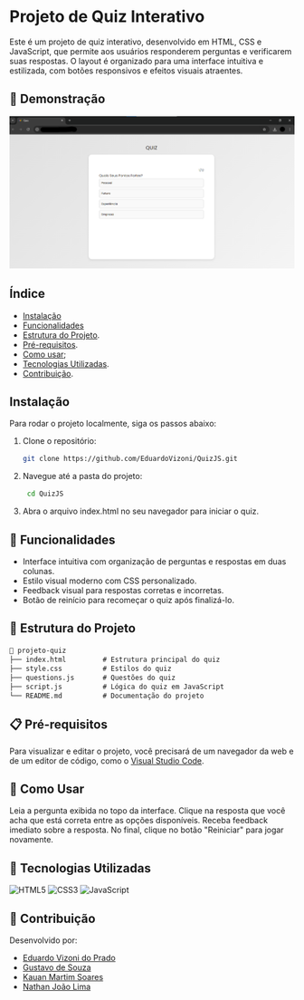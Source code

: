 # Projeto de Quiz Interativo

Este é um projeto de quiz interativo, desenvolvido em HTML, CSS e JavaScript, que permite aos usuários responderem perguntas e verificarem suas respostas. O layout é organizado para uma interface intuitiva e estilizada, com botões responsivos e efeitos visuais atraentes.

## 🎨 Demonstração

<img src="demonstracao.png" alt="Demonstração do Quiz" width="900px">

## Índice
- [Instalação](#instalação)
- [Funcionalidades](#funcionalidades)
- [Estrutura do Projeto](#estrututra-do-projeto).
- [Pré-requisitos](#pré-requisitos).
- [Como usar](#como-usar);
- [Tecnologias Utilizadas](#tecnologias-utilizadas).
- [Contribuição](#contriubição).

## Instalação

Para rodar o projeto localmente, siga os passos abaixo:

1. Clone o repositório:
   ```bash
   git clone https://github.com/EduardoVizoni/QuizJS.git
2. Navegue até a pasta do projeto:
   ```bash
    cd QuizJS
3. Abra o arquivo index.html no seu navegador para iniciar o quiz.

## 🚀 Funcionalidades

- Interface intuitiva com organização de perguntas e respostas em duas colunas.
- Estilo visual moderno com CSS personalizado.
- Feedback visual para respostas corretas e incorretas.
- Botão de reinício para recomeçar o quiz após finalizá-lo.

## 📁 Estrutura do Projeto

```plaintext
📂 projeto-quiz
├── index.html         # Estrutura principal do quiz
├── style.css          # Estilos do quiz
├── questions.js       # Questões do quiz
├── script.js          # Lógica do quiz em JavaScript
└── README.md          # Documentação do projeto
```

## 📋 Pré-requisitos
Para visualizar e editar o projeto, você precisará de um navegador da web e de um editor de código, como o [Visual Studio Code](https://code.visualstudio.com/).


## 🎉 Como Usar
Leia a pergunta exibida no topo da interface.
Clique na resposta que você acha que está correta entre as opções disponíveis.
Receba feedback imediato sobre a resposta.
No final, clique no botão "Reiniciar" para jogar novamente.

## 📌 Tecnologias Utilizadas
![HTML5](https://img.shields.io/badge/HTML5-E34F26?style=flat-square&logo=html5&logoColor=white)
![CSS3](https://img.shields.io/badge/CSS3-1572B6?style=flat-square&logo=css3&logoColor=white)
![JavaScript](https://img.shields.io/badge/JavaScript-F7DF1E?style=flat-square&logo=javascript&logoColor=black)

## 📝 Contribuição
Desenvolvido por:
- [Eduardo Vizoni do Prado](https://github.com/EduardoVizoni)
- [Gustavo de Souza](https://github.com/gstSenai)
- [Kauan Martim Soares](https://github.com/KauanMartim)
- [Nathan João Lima](https://github.com/nathanjoao)
